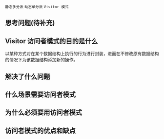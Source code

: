 `静态多分派` `动态单分派` `Visitor 模式`


## 思考问题(待补充)

## Visitor 访问者模式的目的是什么

以某种方式对在某个数据结构上执行的行为进行封装，进而在不修改原有数据结构的情况下为该数据结构添加新的操作。

## 解决了什么问题

## 什么场景需要访问者模式

## 为什么必须要用访问者模式

## 访问者模式的优点和缺点
